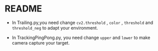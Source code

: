 # README
* In Trailing.py,you need change `cv2.threshold` , `color` , `threshold` and `threshold_neg` to adapt your environment.

* In TrackingPingPong.py, you need change `upper` and `lower` to make camera capture your target.
